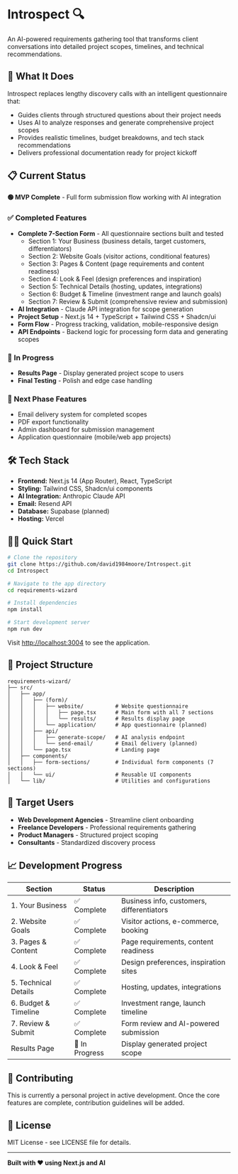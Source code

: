 # Introspect 🔍

An AI-powered requirements gathering tool that transforms client conversations into detailed project scopes, timelines, and technical recommendations.

## 🚀 What It Does

Introspect replaces lengthy discovery calls with an intelligent questionnaire that:
- Guides clients through structured questions about their project needs
- Uses AI to analyze responses and generate comprehensive project scopes
- Provides realistic timelines, budget breakdowns, and tech stack recommendations
- Delivers professional documentation ready for project kickoff

## 📋 Current Status

**🟢 MVP Complete** - Full form submission flow working with AI integration

### ✅ Completed Features
- **Complete 7-Section Form** - All questionnaire sections built and tested
  - Section 1: Your Business (business details, target customers, differentiators)
  - Section 2: Website Goals (visitor actions, conditional features)
  - Section 3: Pages & Content (page requirements and content readiness)
  - Section 4: Look & Feel (design preferences and inspiration)
  - Section 5: Technical Details (hosting, updates, integrations)
  - Section 6: Budget & Timeline (investment range and launch goals)
  - Section 7: Review & Submit (comprehensive review and submission)
- **AI Integration** - Claude API integration for scope generation
- **Project Setup** - Next.js 14 + TypeScript + Tailwind CSS + Shadcn/ui
- **Form Flow** - Progress tracking, validation, mobile-responsive design
- **API Endpoints** - Backend logic for processing form data and generating scopes

### 🚧 In Progress
- **Results Page** - Display generated project scope to users
- **Final Testing** - Polish and edge case handling

### 🔮 Next Phase Features
- Email delivery system for completed scopes
- PDF export functionality
- Admin dashboard for submission management
- Application questionnaire (mobile/web app projects)

## 🛠️ Tech Stack

- **Frontend:** Next.js 14 (App Router), React, TypeScript
- **Styling:** Tailwind CSS, Shadcn/ui components
- **AI Integration:** Anthropic Claude API
- **Email:** Resend API
- **Database:** Supabase (planned)
- **Hosting:** Vercel

## 🏃‍♂️ Quick Start

```bash
# Clone the repository
git clone https://github.com/david1984moore/Introspect.git
cd Introspect

# Navigate to the app directory
cd requirements-wizard

# Install dependencies
npm install

# Start development server
npm run dev
```

Visit [http://localhost:3004](http://localhost:3004) to see the application.

## 📁 Project Structure

```
requirements-wizard/
├── src/
│   ├── app/
│   │   ├── (form)/
│   │   │   ├── website/          # Website questionnaire
│   │   │   │   ├── page.tsx      # Main form with all 7 sections
│   │   │   │   └── results/      # Results display page
│   │   │   └── application/      # App questionnaire (planned)
│   │   ├── api/
│   │   │   ├── generate-scope/   # AI analysis endpoint
│   │   │   └── send-email/       # Email delivery (planned)
│   │   └── page.tsx              # Landing page
│   ├── components/
│   │   ├── form-sections/        # Individual form components (7 sections)
│   │   └── ui/                   # Reusable UI components
│   └── lib/                      # Utilities and configurations
```

## 🎯 Target Users

- **Web Development Agencies** - Streamline client onboarding
- **Freelance Developers** - Professional requirements gathering
- **Product Managers** - Structured project scoping
- **Consultants** - Standardized discovery process

## 📈 Development Progress

| Section | Status | Description |
|---------|--------|-------------|
| 1. Your Business | ✅ Complete | Business info, customers, differentiators |
| 2. Website Goals | ✅ Complete | Visitor actions, e-commerce, booking |
| 3. Pages & Content | ✅ Complete | Page requirements, content readiness |
| 4. Look & Feel | ✅ Complete | Design preferences, inspiration sites |
| 5. Technical Details | ✅ Complete | Hosting, updates, integrations |
| 6. Budget & Timeline | ✅ Complete | Investment range, launch timeline |
| 7. Review & Submit | ✅ Complete | Form review and AI-powered submission |
| Results Page | 🚧 In Progress | Display generated project scope |

## 🤝 Contributing

This is currently a personal project in active development. Once the core features are complete, contribution guidelines will be added.

## 📄 License

MIT License - see LICENSE file for details.

---

**Built with ❤️ using Next.js and AI**
